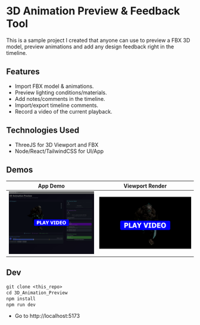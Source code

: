 # 3D Animation Preview & Feedback Tool

This is a sample project I created that anyone can use to preview a FBX 3D model, preview animations and add any design feedback right in the timeline.

## Features

* Import FBX model & animations.
* Preview lighting conditions/materials.
* Add notes/comments in the timeline.
* Import/export timeline comments.
* Record a video of the current playback.

## Technologies Used

* ThreeJS for 3D Viewport and FBX
* Node/React/TailwindCSS for UI/App

## Demos

| App Demo                                                                | Viewport Render                                                                                                    |
| ------------------------------------------------------------------------| ------------------------------------------------------------------------------------------------------------------ |
[![App Demo](public/sample/Demo-Playbutton.png)](public/sample/Demo.mp4)  | [![Render Demo](public/sample/animation_1748111403873-Playbutton.png)](public/sample/animation_1748111403873.webm) |

## Dev

```
git clone <this_repo>
cd 3D_Animation_Preview
npm install
npm run dev
```

* Go to http://localhost:5173